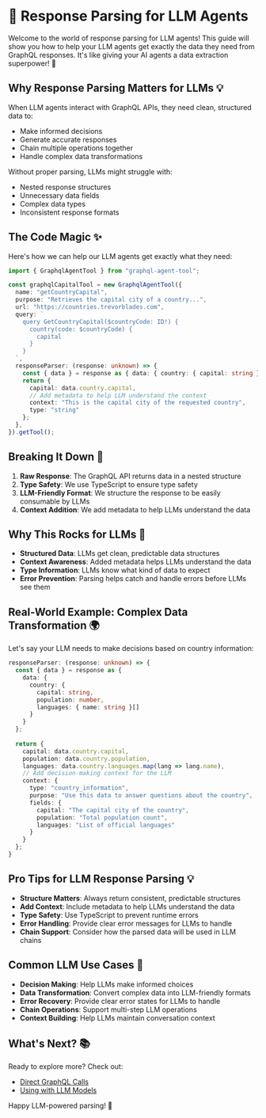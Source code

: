 # 🎯 Response Parsing for LLM Agents

Welcome to the world of response parsing for LLM agents! This guide will show you how to help your LLM agents get exactly the data they need from GraphQL responses. It's like giving your AI agents a data extraction superpower! 🤖

## Why Response Parsing Matters for LLMs 💡

When LLM agents interact with GraphQL APIs, they need clean, structured data to:
- Make informed decisions
- Generate accurate responses
- Chain multiple operations together
- Handle complex data transformations

Without proper parsing, LLMs might struggle with:
- Nested response structures
- Unnecessary data fields
- Complex data types
- Inconsistent response formats

## The Code Magic ✨

Here's how we can help our LLM agents get exactly what they need:

```typescript
import { GraphqlAgentTool } from "graphql-agent-tool";

const graphqlCapitalTool = new GraphqlAgentTool({
  name: "getCountryCapital",
  purpose: "Retrieves the capital city of a country...",
  url: "https://countries.trevorblades.com",
  query: `
    query GetCountryCapital($countryCode: ID!) {
      country(code: $countryCode) {
        capital
      }
    }
  `,
  responseParser: (response: unknown) => {
    const { data } = response as { data: { country: { capital: string } } };
    return {
      capital: data.country.capital,
      // Add metadata to help LLM understand the context
      context: "This is the capital city of the requested country",
      type: "string"
    };
  },
}).getTool();
```

## Breaking It Down 🧐

1. **Raw Response**: The GraphQL API returns data in a nested structure
2. **Type Safety**: We use TypeScript to ensure type safety
3. **LLM-Friendly Format**: We structure the response to be easily consumable by LLMs
4. **Context Addition**: We add metadata to help LLMs understand the data

## Why This Rocks for LLMs 🤘

- **Structured Data**: LLMs get clean, predictable data structures
- **Context Awareness**: Added metadata helps LLMs understand the data
- **Type Information**: LLMs know what kind of data to expect
- **Error Prevention**: Parsing helps catch and handle errors before LLMs see them

## Real-World Example: Complex Data Transformation 🌍

Let's say your LLM needs to make decisions based on country information:

```typescript
responseParser: (response: unknown) => {
  const { data } = response as { 
    data: { 
      country: { 
        capital: string,
        population: number,
        languages: { name: string }[]
      } 
    } 
  };
  
  return {
    capital: data.country.capital,
    population: data.country.population,
    languages: data.country.languages.map(lang => lang.name),
    // Add decision-making context for the LLM
    context: {
      type: "country_information",
      purpose: "Use this data to answer questions about the country",
      fields: {
        capital: "The capital city of the country",
        population: "Total population count",
        languages: "List of official languages"
      }
    }
  };
}
```

## Pro Tips for LLM Response Parsing 💡

- **Structure Matters**: Always return consistent, predictable structures
- **Add Context**: Include metadata to help LLMs understand the data
- **Type Safety**: Use TypeScript to prevent runtime errors
- **Error Handling**: Provide clear error messages for LLMs to handle
- **Chain Support**: Consider how the parsed data will be used in LLM chains

## Common LLM Use Cases 🎯

- **Decision Making**: Help LLMs make informed choices
- **Data Transformation**: Convert complex data into LLM-friendly formats
- **Error Recovery**: Provide clear error states for LLMs to handle
- **Chain Operations**: Support multi-step LLM operations
- **Context Building**: Help LLMs maintain conversation context

## What's Next? 📚

Ready to explore more? Check out:
- [Direct GraphQL Calls](./direct-call.md)
- [Using with LLM Models](./with-llm-model.md)

Happy LLM-powered parsing! 🎉 